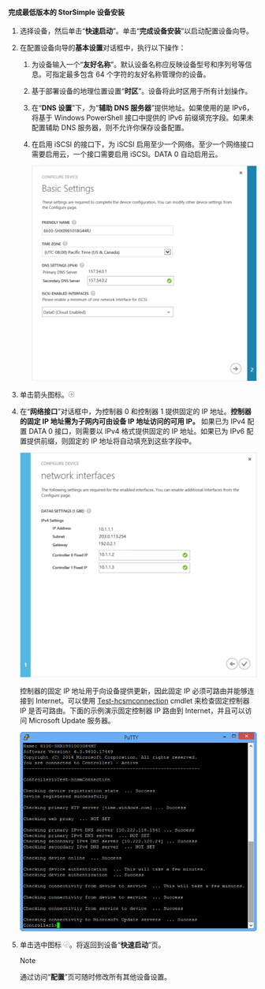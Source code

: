 <!--author=alkohli last changed: 9/17/15-->

#### 完成最低版本的 StorSimple 设备安装
1. 选择设备，然后单击“**快速启动**”。单击“**完成设备安装**”以启动配置设备向导。
2. 在配置设备向导的**基本设置**对话框中，执行以下操作：
   
   1. 为设备输入一个“**友好名称**”。默认设备名称应反映设备型号和序列号等信息。可指定最多包含 64 个字符的友好名称管理你的设备。
   2. 基于部署设备的地理位置设置“**时区**”。设备将此时区用于所有计划操作。
   3. 在“**DNS 设置**”下，为“**辅助 DNS 服务器**”提供地址。如果使用的是 IPv6，将基于 Windows PowerShell 接口中提供的 IPv6 前缀填充字段。如果未配置辅助 DNS 服务器，则不允许你保存设备配置。
   4. 在启用 iSCSI 的接口下，为 iSCSI 启用至少一个网络。至少一个网络接口需要启用云，一个接口需要启用 iSCSI。DATA 0 自动启用云。
      
      ![StorSimple 最低版本设备安装基本设置](./media/storsimple-complete-minimum-device-setup-u1/HCS_MinDeviceSetupBasicSettings1-include.png)
3. 单击箭头图标。![StorSimple 箭头图标](./media/storsimple-complete-minimum-device-setup/HCS_ArrowIcon-include.png)
4. 在“**网络接口**”对话框中，为控制器 0 和控制器 1 提供固定的 IP 地址。**控制器的固定 IP 地址需为子网内可由设备 IP 地址访问的可用 IP。** 如果已为 IPv4 配置 DATA 0 接口，则需要以 IPv4 格式提供固定的 IP 地址。如果已为 IPv6 配置提供前缀，则固定的 IP 地址将自动填充到这些字段中。

    ![StorSimple 最低版本设备安装网络接口](./media/storsimple-complete-minimum-device-setup-u1/HCS_MinDeviceSetupNetworkInterfaces2-include.png)

    控制器的固定 IP 地址用于向设备提供更新，因此固定 IP 必须可路由并能够连接到 Internet。可以使用 [Test-hcsmconnection][Test] cmdlet 来检查固定控制器 IP 是否可路由。下面的示例演示固定控制器 IP 路由到 Internet，并且可以访问 Microsoft Update 服务器。

     ![Test-HcsmConnection 显示可路由的 IP](./media/storsimple-complete-minimum-device-setup-u1/Test-HcsmConnectionOutputRegisteredDevice.png)

1. 单击选中图标 ![StorSimple 选中图标](./media/storsimple-complete-minimum-device-setup/HCS_CheckIcon-include.png)。将返回到设备“**快速启动**”页。
   
   > [!NOTE]
   > 通过访问“**配置**”页可随时修改所有其他设备设置。
   > 
   > 

<!--Link reference-->
[Test]: https://technet.microsoft.com/library/dn715782(v=wps.630).aspx

<!---HONumber=AcomDC_0921_2016-->
